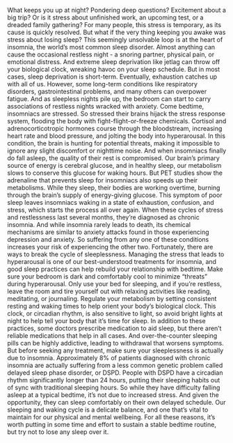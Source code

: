 What keeps you up at night? Pondering deep questions? Excitement about a big trip? Or is it stress about unfinished work, an upcoming test, or a dreaded family gathering? For many people, this stress is temporary, as its cause is quickly resolved. But what if the very thing keeping  you awake was stress about losing sleep? This seemingly unsolvable loop  is at the heart of insomnia, the world’s most common sleep disorder. Almost anything can cause  the occasional restless night - a snoring partner, physical pain, or emotional distress. And extreme sleep deprivation like jetlag can throw off your biological clock, wreaking havoc on your sleep schedule. But in most cases, sleep deprivation  is short-term. Eventually, exhaustion catches up  with all of us. However, some long-term conditions like respiratory disorders, gastrointestinal problems, and many others can overpower fatigue. And as sleepless nights pile up, the bedroom can start to carry  associations of restless nights wracked with anxiety. Come bedtime, insomniacs are stressed. So stressed their brains hijack  the stress response system, flooding the body with  fight-flight-or-freeze chemicals. Cortisol and adrenocorticotropic hormones  course through the bloodstream, increasing heart rate and blood pressure, and jolting the body into hyperarousal. In this condition, the brain is hunting  for potential threats, making it impossible to ignore any slight discomfort or nighttime noise. And when insomniacs  finally do fall asleep, the quality of their rest is compromised. Our brain’s primary source of energy  is cerebral glucose, and in healthy sleep, our metabolism slows to conserve this glucose for waking hours. But PET studies show the adrenaline  that prevents sleep for insomniacs also speeds up their metabolisms. While they sleep, their bodies  are working overtime, burning through the brain’s supply  of energy-giving glucose. This symptom of poor sleep leaves  insomniacs waking in a state of exhaustion, confusion, and stress, which starts the process all over again. When these cycles of stress  and restlessness last several months, they’re diagnosed as chronic insomnia. And while insomnia rarely leads to death, its chemical mechanisms are similar  to anxiety attacks found in those experiencing depression and anxiety. So suffering from  any one of these conditions increases your risk of experiencing the other two. Fortunately, there are ways to break  the cycle of sleeplessness. Managing the stress that leads  to hyperarousal is one of our best-understood treatments  for insomnia, and good sleep practices can help rebuild  your relationship with bedtime. Make sure your bedroom is dark  and comfortably cool to minimize “threats” during hyperarousal. Only use your bed for sleeping, and if you’re restless, leave the room and tire yourself out  with relaxing activities like reading, meditating, or journaling. Regulate your metabolism by setting consistent resting and waking times to help orient  your body’s biological clock. This clock, or circadian rhythm, is also sensitive to light, so avoid bright lights at night to help tell your body that it’s time for sleep. In addition to these practices, some doctors prescribe medication  to aid sleep, but there aren’t reliable medications  that help in all cases. And over-the-counter sleeping pills  can be highly addictive, leading to withdrawal  that worsens symptoms. But before seeking any treatment, make sure your sleeplessness  is actually due to insomnia. Approximately 8% of patients diagnosed  with chronic insomnia are actually suffering from a less common genetic problem called delayed sleep phase disorder, or DSPD. People with DSPD have a circadian rhythm  significantly longer than 24 hours, putting their sleeping habits out  of sync with traditional sleeping hours. So while they have difficulty  falling asleep at a typical bedtime, it’s not due to increased stress. And given the opportunity, they can sleep comfortably  on their own delayed schedule. Our sleeping and waking cycle  is a delicate balance, and one that’s vital to maintain for our physical and mental wellbeing. For all these reasons, it’s worth putting in some time  and effort to sustain a stable bedtime routine, but try not to lose any sleep over it. 